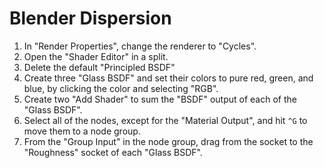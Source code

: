 # Blender Dispersion

1. In "Render Properties", change the renderer to "Cycles".
2. Open the "Shader Editor" in a split.
3. Delete the default "Principled BSDF"
4. Create three "Glass BSDF" and set their colors to pure red, green, and blue, by clicking the color and selecting "RGB".
5. Create two "Add Shader" to sum the "BSDF" output of each of the "Glass BSDF".
6. Select all of the nodes, except for the "Material Output", and hit `^G` to move them to a node group.
7. From the "Group Input" in the node group, drag from the socket to the "Roughness" socket of each "Glass BSDF".